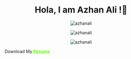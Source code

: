 <h1 align="center" > Hola, I am Azhan Ali !👋</h1>
                                       
                                       
<p align="center"><img src="https://github-readme-stats.vercel.app/api?username=azhanali&show_icons=true&theme=onedark" alt="azhanali" /></p>

<p align="center"> <img src="https://komarev.com/ghpvc/?username=azhanali" alt="azhanali" /> </p>


<p align="center"><img src="https://github-readme-stats.vercel.app/api/top-langs/?username=azhanali&theme=onedark" alt="azhanali" /></p>

Download My
<a href="https://drive.google.com/drive/folders/1t2RAVayU3CSDjKawS1XuyazHHC6THiGh?usp=sharing" class="btn-hire" style="text-align: center; color:rgb(94, 255, 0);"><b>Resume</b></a>
